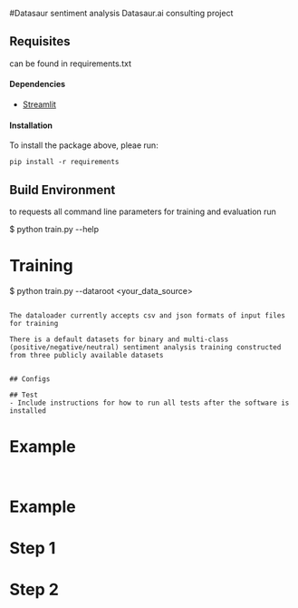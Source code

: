 #Datasaur sentiment analysis 
Datasaur.ai consulting project

## Requisites

can be found in requirements.txt


#### Dependencies

- [Streamlit](streamlit.io)

#### Installation
To install the package above, pleae run:
```shell
pip install -r requirements
```

## Build Environment

to requests all command line parameters for training and evaluation run

$ python train.py --help


# Training

$ python train.py --dataroot <your_data_source> 
```

The dataloader currently accepts csv and json formats of input files for training

There is a default datasets for binary and multi-class (positive/negative/neutral) sentiment analysis training constructed from three publicly available datasets 


## Configs

## Test
- Include instructions for how to run all tests after the software is installed
```
# Example

```


```
# Example

# Step 1
# Step 2
```


